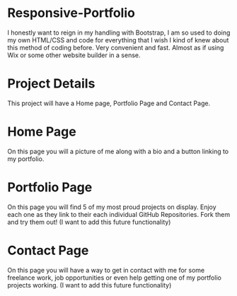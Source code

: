 # Responsive-Portfolio
I honestly want to reign in my handling with Bootstrap, I am so used to doing my own HTML/CSS and code for everything that I wish I kind of knew about this method of coding before. Very convenient and fast. Almost as if using Wix or some other website builder in a sense.

# Project Details
This project will have a Home page, Portfolio Page and Contact Page.

# Home Page
On this page you will a picture of me along with a bio and a button linking to my portfolio.

# Portfolio Page
On this page you will find 5 of my most proud projects on display. Enjoy each one as they link to their each individual GitHub Repositories. Fork them and try them out!
(I want to add this future functionality)

# Contact Page
On this page you will have a way to get in contact with me for some freelance work, job opportunities or even help getting one of my portfolio projects working.
(I want to add this future functionality)
